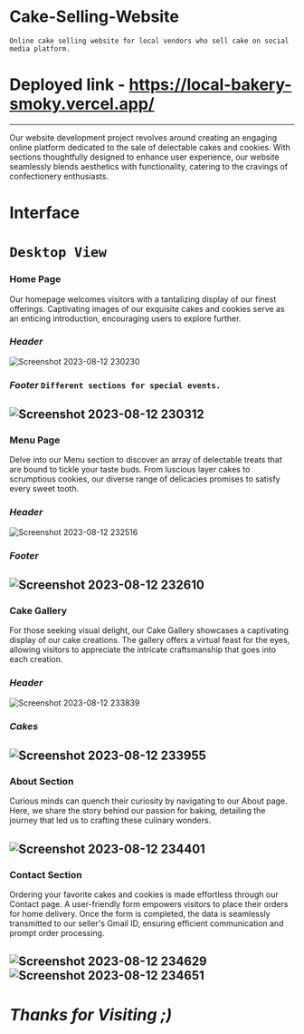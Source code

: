 # Cake-Selling-Website
`Online cake selling website for local vendors who sell cake on social media platform.`
# Deployed link - https://local-bakery-smoky.vercel.app/
---
Our website development project revolves around creating an engaging online platform dedicated to the sale of delectable cakes and cookies. With sections thoughtfully designed to enhance user experience, our website seamlessly blends aesthetics with functionality, catering to the cravings of confectionery enthusiasts.
# Interface
# `Desktop View`
### Home Page
Our homepage welcomes visitors with a tantalizing display of our finest offerings. Captivating images of our exquisite cakes and cookies serve as an enticing introduction, encouraging users to explore further.
### *Header*
![Screenshot 2023-08-12 230230](https://github.com/shikhar66/Cake-Selling-Website/assets/104693342/70200fb6-2dd0-4832-be84-c8e362a29722)
### *Footer* `Different sections for special events.`
![Screenshot 2023-08-12 230312](https://github.com/shikhar66/Cake-Selling-Website/assets/104693342/f316a650-7c29-4d8c-a413-9eda92ea5c0a)
---
### Menu Page
Delve into our Menu section to discover an array of delectable treats that are bound to tickle your taste buds. From luscious layer cakes to scrumptious cookies, our diverse range of delicacies promises to satisfy every sweet tooth.
### *Header*
![Screenshot 2023-08-12 232516](https://github.com/shikhar66/Cake-Selling-Website/assets/104693342/1595e324-c3a2-4521-981b-9ce688698a7d)
### *Footer*
![Screenshot 2023-08-12 232610](https://github.com/shikhar66/Cake-Selling-Website/assets/104693342/44e1aeb8-3a86-4819-ae45-ec7e54408921)
---
### Cake Gallery 
For those seeking visual delight, our Cake Gallery showcases a captivating display of our cake creations. The gallery offers a virtual feast for the eyes, allowing visitors to appreciate the intricate craftsmanship that goes into each creation.
### *Header*
![Screenshot 2023-08-12 233839](https://github.com/shikhar66/Cake-Selling-Website/assets/104693342/8131dde7-9e18-43b3-9708-2f5e3e9de7bd)
### *Cakes*
![Screenshot 2023-08-12 233955](https://github.com/shikhar66/Cake-Selling-Website/assets/104693342/1281d8a2-2926-4207-ad5d-962a89e4a06e)
---
### About Section
Curious minds can quench their curiosity by navigating to our About page. Here, we share the story behind our passion for baking, detailing the journey that led us to crafting these culinary wonders.

![Screenshot 2023-08-12 234401](https://github.com/shikhar66/Cake-Selling-Website/assets/104693342/6448aeed-d53a-4bf3-ab92-15223e823983)
---
### Contact Section
Ordering your favorite cakes and cookies is made effortless through our Contact page. A user-friendly form empowers visitors to place their orders for home delivery. Once the form is completed, the data is seamlessly transmitted to our seller's Gmail ID, ensuring efficient communication and prompt order processing.

![Screenshot 2023-08-12 234629](https://github.com/shikhar66/Cake-Selling-Website/assets/104693342/c518dd94-1863-4b64-86a5-00a563805038)
![Screenshot 2023-08-12 234651](https://github.com/shikhar66/Cake-Selling-Website/assets/104693342/156230ba-7b55-43f0-8c0c-453b24e4b7a5)
---
# *Thanks for Visiting ;)*






